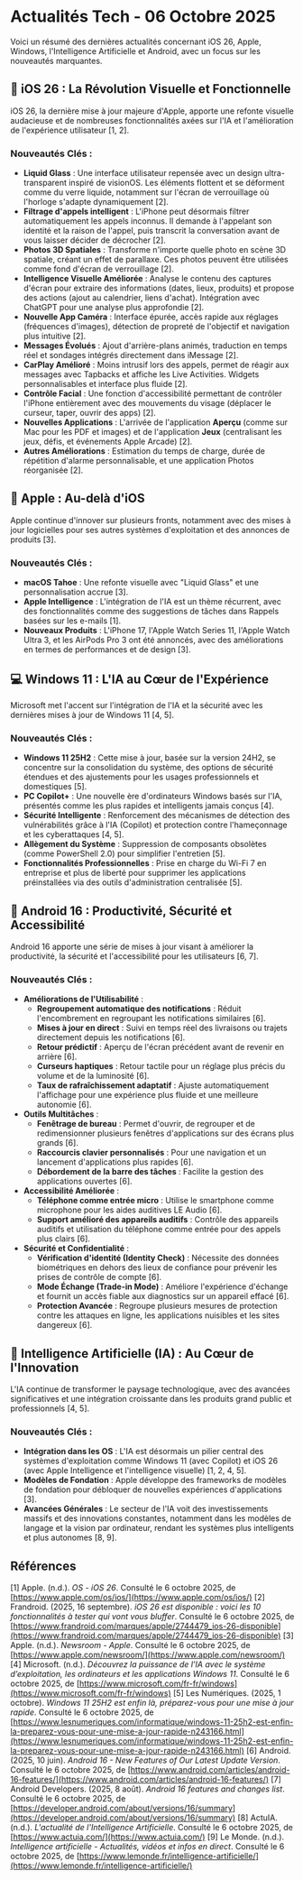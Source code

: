# Actualités Tech - 06 Octobre 2025

Voici un résumé des dernières actualités concernant iOS 26, Apple, Windows, l'Intelligence Artificielle et Android, avec un focus sur les nouveautés marquantes.

## 📱 iOS 26 : La Révolution Visuelle et Fonctionnelle

iOS 26, la dernière mise à jour majeure d'Apple, apporte une refonte visuelle audacieuse et de nombreuses fonctionnalités axées sur l'IA et l'amélioration de l'expérience utilisateur [1, 2].

### Nouveautés Clés :

*   **Liquid Glass** : Une interface utilisateur repensée avec un design ultra-transparent inspiré de visionOS. Les éléments flottent et se déforment comme du verre liquide, notamment sur l'écran de verrouillage où l'horloge s'adapte dynamiquement [2].
*   **Filtrage d'appels intelligent** : L'iPhone peut désormais filtrer automatiquement les appels inconnus. Il demande à l'appelant son identité et la raison de l'appel, puis transcrit la conversation avant de vous laisser décider de décrocher [2].
*   **Photos 3D Spatiales** : Transforme n'importe quelle photo en scène 3D spatiale, créant un effet de parallaxe. Ces photos peuvent être utilisées comme fond d'écran de verrouillage [2].
*   **Intelligence Visuelle Améliorée** : Analyse le contenu des captures d'écran pour extraire des informations (dates, lieux, produits) et propose des actions (ajout au calendrier, liens d'achat). Intégration avec ChatGPT pour une analyse plus approfondie [2].
*   **Nouvelle App Caméra** : Interface épurée, accès rapide aux réglages (fréquences d'images), détection de propreté de l'objectif et navigation plus intuitive [2].
*   **Messages Évolués** : Ajout d'arrière-plans animés, traduction en temps réel et sondages intégrés directement dans iMessage [2].
*   **CarPlay Amélioré** : Moins intrusif lors des appels, permet de réagir aux messages avec Tapbacks et affiche les Live Activities. Widgets personnalisables et interface plus fluide [2].
*   **Contrôle Facial** : Une fonction d'accessibilité permettant de contrôler l'iPhone entièrement avec des mouvements du visage (déplacer le curseur, taper, ouvrir des apps) [2].
*   **Nouvelles Applications** : L'arrivée de l'application **Aperçu** (comme sur Mac pour les PDF et images) et de l'application **Jeux** (centralisant les jeux, défis, et événements Apple Arcade) [2].
*   **Autres Améliorations** : Estimation du temps de charge, durée de répétition d'alarme personnalisable, et une application Photos réorganisée [2].

## 🍎 Apple : Au-delà d'iOS

Apple continue d'innover sur plusieurs fronts, notamment avec des mises à jour logicielles pour ses autres systèmes d'exploitation et des annonces de produits [3].

### Nouveautés Clés :

*   **macOS Tahoe** : Une refonte visuelle avec "Liquid Glass" et une personnalisation accrue [3].
*   **Apple Intelligence** : L'intégration de l'IA est un thème récurrent, avec des fonctionnalités comme des suggestions de tâches dans Rappels basées sur les e-mails [1].
*   **Nouveaux Produits** : L'iPhone 17, l'Apple Watch Series 11, l'Apple Watch Ultra 3, et les AirPods Pro 3 ont été annoncés, avec des améliorations en termes de performances et de design [3].

## 💻 Windows 11 : L'IA au Cœur de l'Expérience

Microsoft met l'accent sur l'intégration de l'IA et la sécurité avec les dernières mises à jour de Windows 11 [4, 5].

### Nouveautés Clés :

*   **Windows 11 25H2** : Cette mise à jour, basée sur la version 24H2, se concentre sur la consolidation du système, des options de sécurité étendues et des ajustements pour les usages professionnels et domestiques [5].
*   **PC Copilot+** : Une nouvelle ère d'ordinateurs Windows basés sur l'IA, présentés comme les plus rapides et intelligents jamais conçus [4].
*   **Sécurité Intelligente** : Renforcement des mécanismes de détection des vulnérabilités grâce à l'IA (Copilot) et protection contre l'hameçonnage et les cyberattaques [4, 5].
*   **Allègement du Système** : Suppression de composants obsolètes (comme PowerShell 2.0) pour simplifier l'entretien [5].
*   **Fonctionnalités Professionnelles** : Prise en charge du Wi-Fi 7 en entreprise et plus de liberté pour supprimer les applications préinstallées via des outils d'administration centralisée [5].

## 🤖 Android 16 : Productivité, Sécurité et Accessibilité

Android 16 apporte une série de mises à jour visant à améliorer la productivité, la sécurité et l'accessibilité pour les utilisateurs [6, 7].

### Nouveautés Clés :

*   **Améliorations de l'Utilisabilité** :
    *   **Regroupement automatique des notifications** : Réduit l'encombrement en regroupant les notifications similaires [6].
    *   **Mises à jour en direct** : Suivi en temps réel des livraisons ou trajets directement depuis les notifications [6].
    *   **Retour prédictif** : Aperçu de l'écran précédent avant de revenir en arrière [6].
    *   **Curseurs haptiques** : Retour tactile pour un réglage plus précis du volume et de la luminosité [6].
    *   **Taux de rafraîchissement adaptatif** : Ajuste automatiquement l'affichage pour une expérience plus fluide et une meilleure autonomie [6].
*   **Outils Multitâches** :
    *   **Fenêtrage de bureau** : Permet d'ouvrir, de regrouper et de redimensionner plusieurs fenêtres d'applications sur des écrans plus grands [6].
    *   **Raccourcis clavier personnalisés** : Pour une navigation et un lancement d'applications plus rapides [6].
    *   **Débordement de la barre des tâches** : Facilite la gestion des applications ouvertes [6].
*   **Accessibilité Améliorée** :
    *   **Téléphone comme entrée micro** : Utilise le smartphone comme microphone pour les aides auditives LE Audio [6].
    *   **Support amélioré des appareils auditifs** : Contrôle des appareils auditifs et utilisation du téléphone comme entrée pour des appels plus clairs [6].
*   **Sécurité et Confidentialité** :
    *   **Vérification d'identité (Identity Check)** : Nécessite des données biométriques en dehors des lieux de confiance pour prévenir les prises de contrôle de compte [6].
    *   **Mode Échange (Trade-in Mode)** : Améliore l'expérience d'échange et fournit un accès fiable aux diagnostics sur un appareil effacé [6].
    *   **Protection Avancée** : Regroupe plusieurs mesures de protection contre les attaques en ligne, les applications nuisibles et les sites dangereux [6].

## 🧠 Intelligence Artificielle (IA) : Au Cœur de l'Innovation

L'IA continue de transformer le paysage technologique, avec des avancées significatives et une intégration croissante dans les produits grand public et professionnels [4, 5].

### Nouveautés Clés :

*   **Intégration dans les OS** : L'IA est désormais un pilier central des systèmes d'exploitation comme Windows 11 (avec Copilot) et iOS 26 (avec Apple Intelligence et l'intelligence visuelle) [1, 2, 4, 5].
*   **Modèles de Fondation** : Apple développe des frameworks de modèles de fondation pour débloquer de nouvelles expériences d'applications [3].
*   **Avancées Générales** : Le secteur de l'IA voit des investissements massifs et des innovations constantes, notamment dans les modèles de langage et la vision par ordinateur, rendant les systèmes plus intelligents et plus autonomes [8, 9].

## Références

[1] Apple. (n.d.). *OS - iOS 26*. Consulté le 6 octobre 2025, de [https://www.apple.com/os/ios/](https://www.apple.com/os/ios/)
[2] Frandroid. (2025, 16 septembre). *iOS 26 est disponible : voici les 10 fonctionnalités à tester qui vont vous bluffer*. Consulté le 6 octobre 2025, de [https://www.frandroid.com/marques/apple/2744479_ios-26-disponible](https://www.frandroid.com/marques/apple/2744479_ios-26-disponible)
[3] Apple. (n.d.). *Newsroom - Apple*. Consulté le 6 octobre 2025, de [https://www.apple.com/newsroom/](https://www.apple.com/newsroom/)
[4] Microsoft. (n.d.). *Découvrez la puissance de l’IA avec le système d’exploitation, les ordinateurs et les applications Windows 11*. Consulté le 6 octobre 2025, de [https://www.microsoft.com/fr-fr/windows](https://www.microsoft.com/fr-fr/windows)
[5] Les Numériques. (2025, 1 octobre). *Windows 11 25H2 est enfin là, préparez-vous pour une mise à jour rapide*. Consulté le 6 octobre 2025, de [https://www.lesnumeriques.com/informatique/windows-11-25h2-est-enfin-la-preparez-vous-pour-une-mise-a-jour-rapide-n243166.html](https://www.lesnumeriques.com/informatique/windows-11-25h2-est-enfin-la-preparez-vous-pour-une-mise-a-jour-rapide-n243166.html)
[6] Android. (2025, 10 juin). *Android 16 - New Features of Our Latest Update Version*. Consulté le 6 octobre 2025, de [https://www.android.com/articles/android-16-features/](https://www.android.com/articles/android-16-features/)
[7] Android Developers. (2025, 8 août). *Android 16 features and changes list*. Consulté le 6 octobre 2025, de [https://developer.android.com/about/versions/16/summary](https://developer.android.com/about/versions/16/summary)
[8] ActuIA. (n.d.). *L'actualité de l'Intelligence Artificielle*. Consulté le 6 octobre 2025, de [https://www.actuia.com/](https://www.actuia.com/)
[9] Le Monde. (n.d.). *Intelligence artificielle - Actualités, vidéos et infos en direct*. Consulté le 6 octobre 2025, de [https://www.lemonde.fr/intelligence-artificielle/](https://www.lemonde.fr/intelligence-artificielle/)

